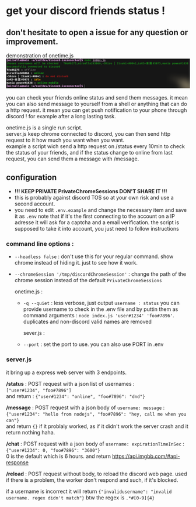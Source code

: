 # get your discord friends status !
## don't hesitate to open a issue for any question or improvement.


demonstration of onetime.js
![demonstration](demonstration.png)

you can check your friends online status and send them messages.
it mean you can also send message to yourself from a shell or anything that can do a http request. it mean you can get push notification to your phone through discord ! for example after a long lasting task.

onetime.js is a single run script.<br>
server.js keep chrome connected to discord, you can then send http request to it how much you want when you want.<br>
example a script wich send a http request on /status every 10min to check the status of your friends, and if the status change to online from last request, you can send them a message with /message.


## configuration

- <b>!!! KEEP PRIVATE PrivateChromeSessions DON'T SHARE IT !!!</b>
- this is probably against discord TOS so at your own risk and use a second account.
- you need to edit `.env.example` and change the necessary item and save it as `.env`
    note that if it's the first connecting to the account on a IP adresse it will ask for a captcha and a email verification. the script is supposed to take it into account, you just need to follow instructions

### command line options :
- `--headless false` : don't use this for your regular command.
    show chrome instead of hiding it. just to see how it work.
- `--chromeSession '/tmp/discordChromeSession'` : change the path of the chrome session instead of the default `PrivateChromeSessions`

    onetime.js : 
  - `-q --quiet` : less verbose, just output `username : status`
      you can provide username to check in the .env file and by puttin them as command arguments : `node index.js 'user#1234' 'foo#7896'`. duplicates and non-discord valid names are removed

      sever.js :
  - `--port` : set the port to use. you can also use PORT in .env

### server.js
it bring up a express web server with 3 endpoints.

<b>/status</b> : POST request with a json list of usernames :<br>
`["user#1234", "foo#7896"]`<br>
and return : `{"user#1234": "online", "foo#7896": "dnd"}`<br>

<b>/message</b> : POST request with a json body of `username: message` :<br>
`{"user#1234": "hello from nodejs", "foo#7896": "hey, call me when you can"}`<br>
and return `{}` if it problaly worked, as if it didn't work the server crash and it return nothing haha.<br>

<b>/chat</b> : POST request with a json body of `username: expirationTimeInSec` :<br>
`{"user#1234": 0, "foo#7896": "3600"}`<br>
0 is the default which is 6 hours.
and return https://api.imgbb.com/#api-response <br>

<b>/reload</b> : POST request without body, to reload the discord web page. used if there is a problem, the worker don't respond and such, if it's blocked.<br>


if a username is incorrect it will return `{"invalidusername": "invalid username. regex didn't match"}` btw the regex is `.*#[0-9]{4}`
